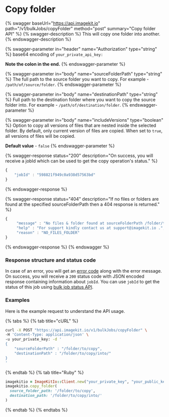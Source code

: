 # Copy folder

{% swagger baseUrl="https://api.imagekit.io" path="/v1/bulkJobs/copyFolder" method="post" summary="Copy folder API" %}
{% swagger-description %}
This will copy one folder into another.
{% endswagger-description %}

{% swagger-parameter in="header" name="Authorization" type="string" %}
base64 encoding of `your_private_api_key:`

**Note the colon in the end.**
{% endswagger-parameter %}

{% swagger-parameter in="body" name="sourceFolderPath" type="string" %}
The full path to the source folder you want to copy. For example - `/path/of/source/folder`.
{% endswagger-parameter %}

{% swagger-parameter in="body" name="destinationPath" type="string" %}
Full path to the destination folder where you want to copy the source folder into. For example - `/path/of/destination/folder`.
{% endswagger-parameter %}

{% swagger-parameter in="body" name="includeVersions" type="boolean" %}
Option to copy all versions of files that are nested inside the selected folder. By default, only current version of files are copied. When set to `true`, all versions of files will be copied. 

**Default value** \- `false`
{% endswagger-parameter %}

{% swagger-response status="200" description="On success, you will receive a jobId which can be used to get the copy operation's status." %}
```javascript
{
    "jobId" : "598821f949c0a938d57563bd"
}
```
{% endswagger-response %}

{% swagger-response status="404" description="If no files or folders are found at the specified sourceFolderPath then a 404 response is returned." %}
```javascript
{
     "message" : "No files & folder found at sourceFolderPath /folder/to/copy",
     "help" : "For support kindly contact us at support@imagekit.io .",
     "reason" : "NO_FILES_FOLDER" 
}
```
{% endswagger-response %}
{% endswagger %}

### Response structure and status code

In case of an error, you will get an [error code](../api-introduction/#error-codes) along with the error message. On success, you will receive a `200` status code with JSON encoded response containing information about `jobId`. You can use `jobId` to get the status of this job using [bulk job status API](copy-move-folder-status.md). 

### Examples

Here is the example request to understand the API usage.

{% tabs %}
{% tab title="cURL" %}
```bash
curl -X POST "https://api.imagekit.io/v1/bulkJobs/copyFolder" \
-H 'Content-Type: application/json' \
-u your_private_key: -d '
{
	"sourceFolderPath" : "/folder/to/copy",
	"destinationPath" : "/folder/to/copy/into/"
}
'
```
{% endtab %}
{% tab title="Ruby" %}
```ruby
imagekitio = ImageKitIo::Client.new("your_private_key", "your_public_key", "your_url_endpoint")
imagekitio.copy_folder(
  source_folder_path: '/folder/to/copy',
  destination_path: '/folder/to/copy/into/'
)
```
{% endtab %}
{% endtabs %}



